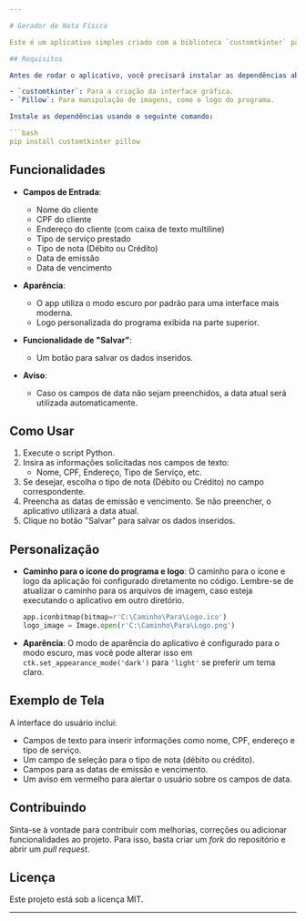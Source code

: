 ```yaml
---

# Gerador de Nota Física

Este é um aplicativo simples criado com a biblioteca `customtkinter` para facilitar o preenchimento e geração de uma nota fiscal com informações do cliente, serviço prestado, e dados financeiros (débito/crédito).

## Requisitos

Antes de rodar o aplicativo, você precisará instalar as dependências abaixo:

- `customtkinter`: Para a criação da interface gráfica.
- `Pillow`: Para manipulação de imagens, como o logo do programa.

Instale as dependências usando o seguinte comando:

```bash
pip install customtkinter pillow
```

## Funcionalidades

- **Campos de Entrada**:
  - Nome do cliente
  - CPF do cliente
  - Endereço do cliente (com caixa de texto multiline)
  - Tipo de serviço prestado
  - Tipo de nota (Débito ou Crédito)
  - Data de emissão
  - Data de vencimento

- **Aparência**:
  - O app utiliza o modo escuro por padrão para uma interface mais moderna.
  - Logo personalizada do programa exibida na parte superior.

- **Funcionalidade de "Salvar"**:
  - Um botão para salvar os dados inseridos.

- **Aviso**:
  - Caso os campos de data não sejam preenchidos, a data atual será utilizada automaticamente.

## Como Usar

1. Execute o script Python.
2. Insira as informações solicitadas nos campos de texto:
   - Nome, CPF, Endereço, Tipo de Serviço, etc.
3. Se desejar, escolha o tipo de nota (Débito ou Crédito) no campo correspondente.
4. Preencha as datas de emissão e vencimento. Se não preencher, o aplicativo utilizará a data atual.
5. Clique no botão "Salvar" para salvar os dados inseridos.

## Personalização

- **Caminho para o ícone do programa e logo**: O caminho para o ícone e logo da aplicação foi configurado diretamente no código. Lembre-se de atualizar o caminho para os arquivos de imagem, caso esteja executando o aplicativo em outro diretório.
  ```python
  app.iconbitmap(bitmap=r'C:\Caminho\Para\Logo.ico')
  logo_image = Image.open(r'C:\Caminho\Para\Logo.png')
  ```

- **Aparência**: O modo de aparência do aplicativo é configurado para o modo escuro, mas você pode alterar isso em `ctk.set_appearance_mode('dark')` para `'light'` se preferir um tema claro.

## Exemplo de Tela

A interface do usuário inclui:
- Campos de texto para inserir informações como nome, CPF, endereço e tipo de serviço.
- Um campo de seleção para o tipo de nota (débito ou crédito).
- Campos para as datas de emissão e vencimento.
- Um aviso em vermelho para alertar o usuário sobre os campos de data.

## Contribuindo

Sinta-se à vontade para contribuir com melhorias, correções ou adicionar funcionalidades ao projeto. Para isso, basta criar um *fork* do repositório e abrir um *pull request*.

## Licença

Este projeto está sob a licença MIT.

---
```

